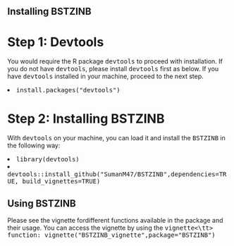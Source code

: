 Installing BSTZINB
---------------------------------------------------------------------

# Step 1: Devtools

You would require the R package <tt>devtools</tt> to proceed with installation. If you do not have <tt>devtools</tt>, please install <tt>devtools</tt> first as below. If you have <tt>devtools</tt> installed in your machine, proceed to the next step.

<li><tt>install.packages("devtools")</tt></li>

# Step 2: Installing BSTZINB 

With <tt>devtools</tt> on your machine, you can load it and install the <tt>BSTZINB</tt> in the following way:

<li><tt>library(devtools)</tt></li>
<li><tt>devtools::install_github("SumanM47/BSTZINB",dependencies=TRUE, build_vignettes=TRUE)</tt></li>


Using BSTZINB
------------------------------------------------------------------------

Please see the vignette fordifferent functions available in the package and their usage. You can access the vignette by using the <tt>vignette<\tt> function: <tt>vignette("BSTZINB_vignette",package="BSTZINB")</tt>
